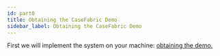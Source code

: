 ```yaml
---
id: part0
title: Obtaining the CaseFabric Demo
sidebar_label: Obtaining the CaseFabric Demo
---
```

First we will implement the system on your machine: 
[obtaining the demo.](https://guide.casefabric.com/docs/getting-started/ObtainingCafDemo.html)
